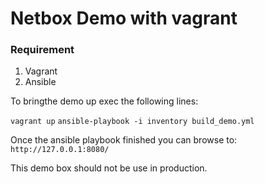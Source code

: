 # Netbox Demo with vagrant
### Requirement

1. Vagrant
2. Ansible

To bringthe demo up exec the following lines:

`vagrant up`
`ansible-playbook -i inventory build_demo.yml`

Once the ansible playbook finished you can browse to:
`http://127.0.0.1:8080/`
 
This demo box should not be use in production.
